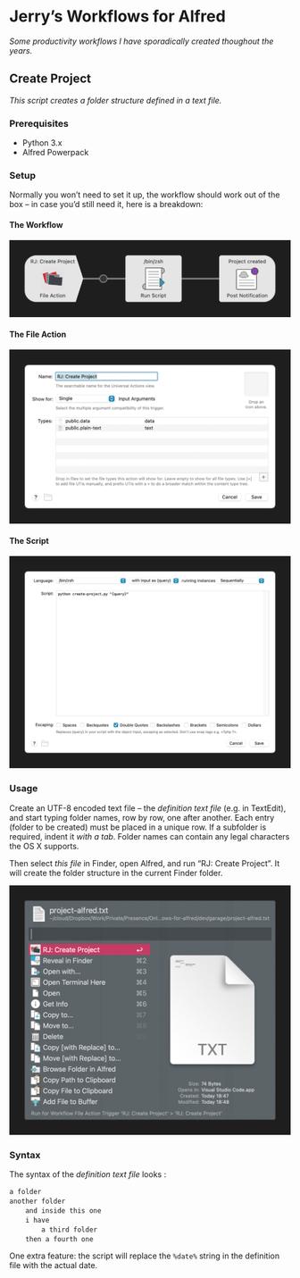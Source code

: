 # Jerry’s Workflows for Alfred

*Some productivity workflows I have sporadically created thoughout the years.*

## Create Project

*This script creates a folder structure defined in a text file.*

### Prerequisites

- Python 3.x
- Alfred Powerpack

### Setup

Normally you won’t need to set it up, the workflow should work out of the box – in case you’d still need it, here is a breakdown:

#### The Workflow

![alfred workflow](docs/create-project/step-1.png)

#### The File Action

![file action](docs/create-project/step-2.png)

#### The Script

![run-script](docs/create-project/step-3.png)

### Usage

Create an UTF-8 encoded text file – the _definition text file_ (e.g. in TextEdit), and start typing folder names, row by row, one after another. Each entry (folder to be created) must be placed in a unique row. If a subfolder is required, indent it *with a tab*. Folder names can contain any legal characters the OS X supports.

Then select _this file_ in Finder, open Alfred, and run “RJ: Create Project”. It will create the folder structure in the current Finder folder.

![alfred selection](docs/create-project/step-4.png)

### Syntax

The syntax of the _definition text file_ looks :

```txt
a folder
another folder
	and inside this one
	i have
		a third folder
	then a fourth one
```

One extra feature: the script will replace the `%date%` string in the definition file with the actual date.
